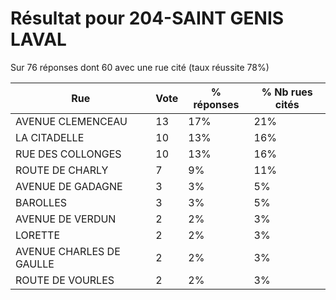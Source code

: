 # Résultat pour 204-SAINT GENIS LAVAL

Sur 76 réponses dont 60 avec une rue cité (taux réussite 78%)

| Rue | Vote | % réponses | % Nb rues cités|
|-----|------|------------|----------------|
| AVENUE CLEMENCEAU | 13 | 17% | 21%|
| LA CITADELLE | 10 | 13% | 16%|
| RUE DES COLLONGES | 10 | 13% | 16%|
| ROUTE DE CHARLY | 7 | 9% | 11%|
| AVENUE DE GADAGNE | 3 | 3% | 5%|
| BAROLLES | 3 | 3% | 5%|
| AVENUE DE VERDUN | 2 | 2% | 3%|
| LORETTE | 2 | 2% | 3%|
| AVENUE CHARLES DE GAULLE | 2 | 2% | 3%|
| ROUTE DE VOURLES | 2 | 2% | 3%|
